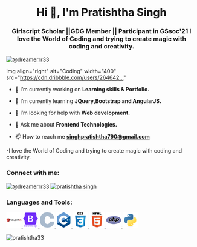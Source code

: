 <h1 align="center">Hi 👋, I'm Pratishtha Singh</h1>
<h3 align="center">Girlscript Scholar ||GDG Member || Participant in GSsoc'21 I love the World of Coding and trying to create magic with coding and creativity.</h3>

<p align="left"> <a href="https://twitter.com/@dreamerrr33" target="blank"><img src="https://img.shields.io/twitter/follow/@dreamerrr33?logo=twitter&style=for-the-badge" alt="@dreamerrr33" /></a> </p>

img align="right" alt="Coding" width="400" src="https://cdn.dribbble.com/users/264642...​"

- 🔭 I’m currently working on **Learning skills & Portfolio.**

- 🌱 I’m currently learning **JQuery,Bootstrap and AngularJS.**

- 🤝 I’m looking for help with **Web development.**

- 💬 Ask me about **Frontend Technologies.**

- 📫 How to reach me **singhpratishtha790@gmail.com**

 -I love the World of Coding and trying to create magic with coding and creativity.

<h3 align="left">Connect with me:</h3>
<p align="left">
<a href="https://twitter.com/@dreamerrr33" target="blank"><img align="center" src="https://cdn.jsdelivr.net/npm/simple-icons@3.0.1/icons/twitter.svg" alt="@dreamerrr33" height="30" width="40" /></a>
<a href="https://linkedin.com/in/pratishtha singh" target="blank"><img align="center" src="https://cdn.jsdelivr.net/npm/simple-icons@3.0.1/icons/linkedin.svg" alt="pratishtha singh" height="30" width="40" /></a>
</p>

<h3 align="left">Languages and Tools:</h3>
<p align="left"> <a href="https://angular.io" target="_blank"> <img src="https://raw.githubusercontent.com/devicons/devicon/master/icons/angularjs/angularjs-original-wordmark.svg" alt="angularjs" width="40" height="40"/> </a> <a href="https://getbootstrap.com" target="_blank"> <img src="https://raw.githubusercontent.com/devicons/devicon/master/icons/bootstrap/bootstrap-plain-wordmark.svg" alt="bootstrap" width="40" height="40"/> </a> <a href="https://www.cprogramming.com/" target="_blank"> <img src="https://raw.githubusercontent.com/devicons/devicon/master/icons/c/c-original.svg" alt="c" width="40" height="40"/> </a> <a href="https://www.w3schools.com/cpp/" target="_blank"> <img src="https://raw.githubusercontent.com/devicons/devicon/master/icons/cplusplus/cplusplus-original.svg" alt="cplusplus" width="40" height="40"/> </a> <a href="https://www.w3schools.com/css/" target="_blank"> <img src="https://raw.githubusercontent.com/devicons/devicon/master/icons/css3/css3-original-wordmark.svg" alt="css3" width="40" height="40"/> </a> <a href="https://www.w3.org/html/" target="_blank"> <img src="https://raw.githubusercontent.com/devicons/devicon/master/icons/html5/html5-original-wordmark.svg" alt="html5" width="40" height="40"/> </a> <a href="https://www.php.net" target="_blank"> <img src="https://raw.githubusercontent.com/devicons/devicon/master/icons/php/php-original.svg" alt="php" width="40" height="40"/> </a> <a href="https://www.python.org" target="_blank"> <img src="https://raw.githubusercontent.com/devicons/devicon/master/icons/python/python-original.svg" alt="python" width="40" height="40"/> </a> </p>

<p><img align="center" src="https://github-readme-stats.vercel.app/api/top-langs?username=pratishtha33&show_icons=true&locale=en&layout=compact" alt="pratishtha33" /></p>



